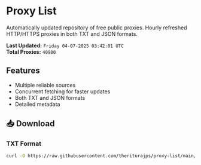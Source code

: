 # Proxy List

Automatically updated repository of free public proxies. Hourly refreshed HTTP/HTTPS proxies in both TXT and JSON formats.

**Last Updated:** `Friday 04-07-2025 03:42:01 UTC`  
**Total Proxies:** `40900`

## Features
- Multiple reliable sources
- Concurrent fetching for faster updates
- Both TXT and JSON formats
- Detailed metadata

## 📥 Download

### TXT Format
```bash
curl -O https://raw.githubusercontent.com/theriturajps/proxy-list/main/proxies.txt